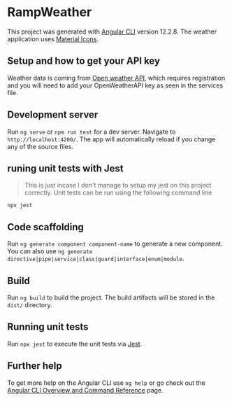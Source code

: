 # RampWeather

This project was generated with [Angular CLI](https://github.com/angular/angular-cli) version 12.2.8.
The weather application uses [Material Icons](https://google.github.io/material-design-icons/).  

## Setup and how to get your API key

Weather data is coming from [Open weather API](https://openweathermap.org/api), 
which requires registration and you will need to add your OpenWeatherAPI key as seen in the services file.

## Development server

Run `ng serve` or `npm run test` for a dev server. Navigate to `http://localhost:4200/`. The app will automatically reload if you change any of the source files.

## runing unit tests with Jest
> This is just incase I don't manage to setup my jest on this project correctly. 
Unit tests can be run using the following command line

    npx jest

## Code scaffolding

Run `ng generate component component-name` to generate a new component. You can also use `ng generate directive|pipe|service|class|guard|interface|enum|module`.

## Build

Run `ng build` to build the project. The build artifacts will be stored in the `dist/` directory.

## Running unit tests

Run `npx jest` to execute the unit tests via [Jest](https://jestjs.io/docs/getting-started).



## Further help

To get more help on the Angular CLI use `ng help` or go check out the [Angular CLI Overview and Command Reference](https://angular.io/cli) page.
